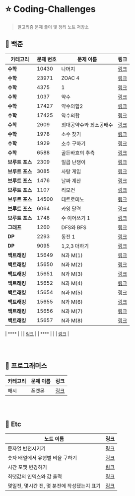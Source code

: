 # ⭐ Coding-Challenges
> 알고리즘 문제 풀이 및 정리 노트 저장소 

## 📌 백준 

| 카테고리 | 문제 번호 | 문제 이름 | 링크 |
| --- | --- | --- | --- |
| **수학** | 10430 | 나머지 | [링크](https://github.com/M1nKyu/Coding-Challenges/blob/main/Baekjoon/%EC%88%98%ED%95%99/10430%EB%B2%88%20(%EB%82%98%EB%A8%B8%EC%A7%80).md) |
| **수학** | 23971 | ZOAC 4 | [링크](https://github.com/M1nKyu/Coding-Challenges/blob/main/Baekjoon/%EC%88%98%ED%95%99/23971%EB%B2%88%20(ZOAC%204).md) |
| **수학** | 4375 | 1 | [링크](https://github.com/M1nKyu/Coding-Challenges/blob/main/Baekjoon/%EC%88%98%ED%95%99/4375%EB%B2%88%20(1).md) |
| **수학** | 1037 | 약수 | [링크](https://github.com/M1nKyu/Coding-Challenges/blob/main/Baekjoon/%EC%88%98%ED%95%99/1037%EB%B2%88%20(%EC%95%BD%EC%88%98).md) |
| **수학** | 17427 | 약수의합2 | [링크](https://github.com/M1nKyu/Coding-Challenges/blob/main/Baekjoon/%EC%88%98%ED%95%99/17427%EB%B2%88%20(%EC%95%BD%EC%88%98%EC%9D%98%20%ED%95%A9%202).md) |
| **수학** | 17425 | 약수의합 | [링크](https://github.com/M1nKyu/Coding-Challenges/blob/main/Baekjoon/%EC%88%98%ED%95%99/17425%EB%B2%88%20(%EC%95%BD%EC%88%98%EC%9D%98%20%ED%95%A9).md) |
| **수학** | 2609 | 최대공약수와 최소공배수 | [링크](https://github.com/M1nKyu/Coding-Challenges/blob/main/Baekjoon/%EC%88%98%ED%95%99/2609%EB%B2%88%20(%EC%B5%9C%EB%8C%80%EA%B3%B5%EC%95%BD%EC%88%98%EC%99%80%20%EC%B5%9C%EB%8C%80%EA%B3%B5%EB%B0%B0%EC%88%98)%20%E2%98%85.md) |
| **수학** | 1978 | 소수 찾기 | [링크](https://github.com/M1nKyu/Coding-Challenges/blob/main/Baekjoon/%EC%88%98%ED%95%99/1978%EB%B2%88%20(%EC%86%8C%EC%88%98%20%EC%B0%BE%EA%B8%B0).md) |
| **수학** | 1929 | 소수 구하기 | [링크](https://github.com/M1nKyu/Coding-Challenges/blob/main/Baekjoon/%EC%88%98%ED%95%99/1929%EB%B2%88%20(%EC%86%8C%EC%88%98%20%EA%B5%AC%ED%95%98%EA%B8%B0).md) |
| **수학** | 6588 | 골든바흐의 추측 | [링크](https://github.com/M1nKyu/Coding-Challenges/blob/main/Baekjoon/%EC%88%98%ED%95%99/6588%EB%B2%88%20(%EA%B3%A8%EB%93%A0%EB%B0%94%ED%9D%90%EC%9D%98%20%EC%B6%94%EC%B8%A1).md) |
| **브루트 포스** | 2309 | 일곱 난쟁이 | [링크](https://github.com/M1nKyu/Coding-Challenges/blob/main/Baekjoon/%EB%B8%8C%EB%A3%A8%ED%8A%B8%ED%8F%AC%EC%8A%A4/2309%EB%B2%88%20(%EC%9D%BC%EA%B3%B1%20%EB%82%9C%EC%9F%81%EC%9D%B4).md) |
| **브루트 포스** | 3085 | 사탕 게임 | [링크](https://github.com/M1nKyu/Coding-Challenges/blob/main/Baekjoon/%EB%B8%8C%EB%A3%A8%ED%8A%B8%ED%8F%AC%EC%8A%A4/3085%EB%B2%88%20(%EC%82%AC%ED%83%95%20%EA%B2%8C%EC%9E%84).md) |
| **브루트 포스** | 1476 | 날짜 계산 | [링크](https://github.com/M1nKyu/Coding-Challenges/blob/main/Baekjoon/%EB%B8%8C%EB%A3%A8%ED%8A%B8%ED%8F%AC%EC%8A%A4/1476%EB%B2%88%20(%EB%82%A0%EC%A7%9C%20%EA%B3%84%EC%82%B0).md) |
| **브루트 포스** | 1107 | 리모컨 | [링크](https://github.com/M1nKyu/Coding-Challenges/blob/main/Baekjoon/%EB%B8%8C%EB%A3%A8%ED%8A%B8%ED%8F%AC%EC%8A%A4/1107%EB%B2%88%20(%EB%A6%AC%EB%AA%A8%EC%BB%A8).md) |
| **브루트 포스** | 14500 | 테트로미노 | [링크](https://github.com/M1nKyu/Coding-Challenges/blob/main/Baekjoon/%EB%B8%8C%EB%A3%A8%ED%8A%B8%ED%8F%AC%EC%8A%A4/14500%EB%B2%88%20(%ED%85%8C%ED%8A%B8%EB%A1%9C%EB%AF%B8%EB%85%B8)%20%E2%98%85%E2%98%85.md) |
| **브루트 포스** | 6064 | 카잉 달력 | [링크](https://github.com/M1nKyu/Coding-Challenges/blob/main/Baekjoon/%EB%B8%8C%EB%A3%A8%ED%8A%B8%ED%8F%AC%EC%8A%A4/6064%EB%B2%88%20(%EC%B9%B4%EC%9E%89%20%EB%8B%AC%EB%A0%A5)%20%E2%98%85.md) |
| **브루트 포스** | 1748 | 수 이어쓰기 1 | [링크](https://github.com/M1nKyu/Coding-Challenges/blob/main/Baekjoon/%EB%B8%8C%EB%A3%A8%ED%8A%B8%ED%8F%AC%EC%8A%A4/1748%EB%B2%88%20(%EC%88%98%20%EC%9D%B4%EC%96%B4%20%EC%93%B0%EA%B8%B01).md) |
| **그래프** | 1260 | DFS와 BFS | [링크](https://github.com/M1nKyu/Coding-Challenges/blob/main/Baekjoon/%EB%8B%A4%EC%9D%B4%EB%82%98%EB%AF%B9%20%ED%94%84%EB%A1%9C%EA%B7%B8%EB%9E%98%EB%B0%8D/2293%EB%B2%88%20(%EB%8F%99%EC%A0%84%201).md) |
| **DP** | 2293 | 동전 1 | [링크](https://github.com/M1nKyu/Coding-Challenges/blob/main/Baekjoon/%EB%8B%A4%EC%9D%B4%EB%82%98%EB%AF%B9%20%ED%94%84%EB%A1%9C%EA%B7%B8%EB%9E%98%EB%B0%8D/2293%EB%B2%88%20(%EB%8F%99%EC%A0%84%201).md) |
| **DP** | 9095 | 1,2,3 더하기 | [링크](https://github.com/M1nKyu/Coding-Challenges/blob/main/Baekjoon/%EB%8B%A4%EC%9D%B4%EB%82%98%EB%AF%B9%20%ED%94%84%EB%A1%9C%EA%B7%B8%EB%9E%98%EB%B0%8D/9095%EB%B2%88%20(1%2C%202%2C%203%20%EB%8D%94%ED%95%98%EA%B8%B0)%20%E2%98%85.md) |
| **백트래킹** | 15649 | N과 M(1) | [링크](https://github.com/M1nKyu/Coding-Challenges/blob/main/Baekjoon/%EB%B0%B1%ED%8A%B8%EB%9E%98%ED%82%B9/15649%EB%B2%88%20(N%EA%B3%BCM%20(1))%20%E2%98%85.md) |
| **백트래킹** | 15650 | N과 M(2) | [링크](https://github.com/M1nKyu/Coding-Challenges/blob/main/Baekjoon/%EB%B0%B1%ED%8A%B8%EB%9E%98%ED%82%B9/15650%EB%B2%88%20(N%EA%B3%BC%20M(2))%20%E2%98%85.md) |
| **백트래킹** | 15651 | N과 M(3) | [링크](https://github.com/M1nKyu/Coding-Challenges/blob/main/Baekjoon/%EB%B0%B1%ED%8A%B8%EB%9E%98%ED%82%B9/15651%EB%B2%88%20(N%EA%B3%BC%20M(3)).md) |
| **백트래킹** | 15652 | N과 M(4) | [링크](https://github.com/M1nKyu/Coding-Challenges/blob/main/Baekjoon/%EB%B0%B1%ED%8A%B8%EB%9E%98%ED%82%B9/15652%EB%B2%88%20(N%EA%B3%BC%20M(4)).md) |
| **백트래킹** | 15654 | N과 M(5) | [링크](https://github.com/M1nKyu/Coding-Challenges/blob/main/Baekjoon/%EB%B0%B1%ED%8A%B8%EB%9E%98%ED%82%B9/15654%EB%B2%88%20(N%EA%B3%BC%20M(5)).md) |
| **백트래킹** | 15655 | N과 M(6) | [링크](https://github.com/M1nKyu/Coding-Challenges/blob/main/Baekjoon/%EB%B0%B1%ED%8A%B8%EB%9E%98%ED%82%B9/15655%EB%B2%88%20(N%EA%B3%BC%20M(6)).md) |
| **백트래킹** | 15656 | N과 M(7) | [링크](https://github.com/M1nKyu/Coding-Challenges/blob/main/Baekjoon/%EB%B0%B1%ED%8A%B8%EB%9E%98%ED%82%B9/15656%EB%B2%88%20(N%EA%B3%BC%20M(7)).md) |
| **백트래킹** | 15657 | N과 M(8) | [링크](https://github.com/M1nKyu/Coding-Challenges/blob/main/Baekjoon/%EB%B0%B1%ED%8A%B8%EB%9E%98%ED%82%B9/15657%EB%B2%88%20(N%EA%B3%BC%20M(8)).md) |

| **** |  |  | [링크]() |
| **** |  |  | [링크]() |



<br><br>

## 📌 프로그래머스
| 카테고리 | 문제 이름 | 링크 |
| --- | --- | --- |
|해시|폰켓몬|[링크](https://github.com/M1nKyu/Coding-Challenges/blob/main/Programmers/%ED%8F%B0%EC%BC%93%EB%AA%AC.md)|

<br><br>

## 📌 Etc
| 노트 이름 | 링크 |
|---|---|
|문자열 반전시키기|[링크](https://github.com/M1nKyu/Coding-Challenges/blob/main/Etc/%EB%AC%B8%EC%9E%90%EC%97%B4%20%EB%B0%98%EC%A0%84%20%EC%8B%9C%ED%82%A4%EA%B8%B0.md)|
|숫자 배열에서 유형별 비율 구하기|[링크](https://github.com/M1nKyu/Coding-Challenges/blob/main/Etc/%EC%88%AB%EC%9E%90%20%EB%B0%B0%EC%97%B4%EC%97%90%EC%84%9C%20%EC%9C%A0%ED%98%95%EB%B3%84%20%EB%B9%84%EC%9C%A8%20%EA%B5%AC%ED%95%98%EA%B8%B0.md)|
|시간 포맷 변경하기|[링크](https://github.com/M1nKyu/Coding-Challenges/blob/main/Etc/%EC%8B%9C%EA%B0%84%20%ED%8F%AC%EB%A7%B7%20%EB%B3%80%EA%B2%BD%ED%95%98%EA%B8%B0.md)|
|최댓값의 인덱스와 값 출력|[링크](https://github.com/M1nKyu/Coding-Challenges/blob/main/Etc/%EC%A0%95%EC%88%98%20%EB%B0%B0%EC%97%B4%EC%97%90%EC%84%9C%20%EC%B5%9C%EB%8C%93%EA%B0%92%EC%9D%98%20%EC%9D%B8%EB%8D%B1%EC%8A%A4%EC%99%80%20%EA%B0%92%20%EC%B6%9C%EB%A0%A5.md)|
|몇일전, 몇시간 전, 몇 분전에 작성됐는지 표기|[링크](https://github.com/M1nKyu/Coding-Challenges/blob/main/Etc/%EB%AA%87%EC%8B%9C%EA%B0%84%20%EC%A0%84%EC%97%90%20%EC%9E%91%EC%84%B1%EB%90%90%EB%8A%94%EC%A7%80%20%ED%91%9C%EA%B8%B0%ED%95%98%EB%8A%94%20%EA%B8%B0%EB%8A%A5%20%E2%98%85.md)|




